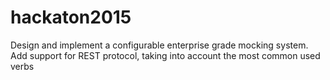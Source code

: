 # hackaton2015
Design and implement a configurable enterprise grade mocking system. Add support for REST protocol, taking into account the most common used verbs
